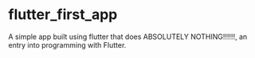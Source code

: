 # flutter_first_app

A simple app built using flutter that does ABSOLUTELY NOTHING!!!!!!, an entry into programming with Flutter.

